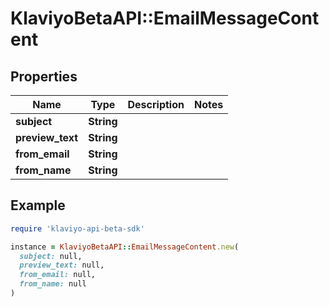 # KlaviyoBetaAPI::EmailMessageContent

## Properties

| Name | Type | Description | Notes |
| ---- | ---- | ----------- | ----- |
| **subject** | **String** |  |  |
| **preview_text** | **String** |  |  |
| **from_email** | **String** |  |  |
| **from_name** | **String** |  |  |

## Example

```ruby
require 'klaviyo-api-beta-sdk'

instance = KlaviyoBetaAPI::EmailMessageContent.new(
  subject: null,
  preview_text: null,
  from_email: null,
  from_name: null
)
```

